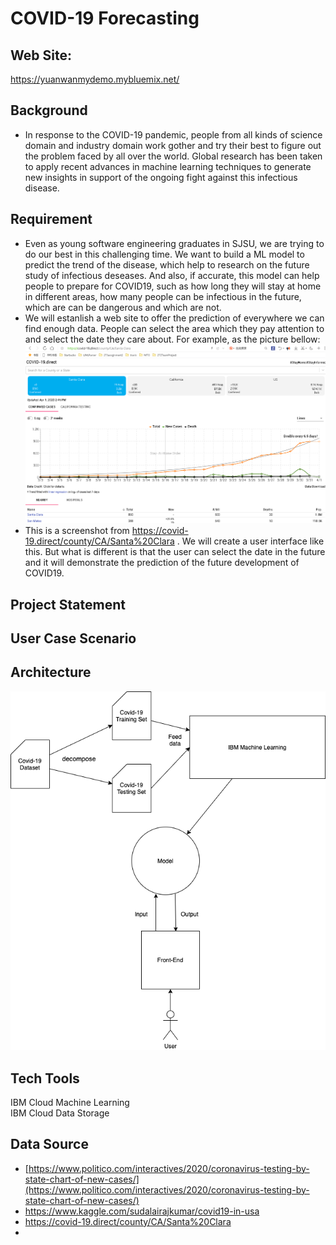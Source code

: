 # COVID-19 Forecasting
## Web Site:
https://yuanwanmydemo.mybluemix.net/

## Background
-	In response to the COVID-19 pandemic, people from all kinds of science domain and industry domain work gother and try their best to figure out the problem faced by all over the world. Global research has been taken to apply recent advances in machine learning techniques to generate new insights in support of the ongoing fight against this infectious disease.

## Requirement
-	Even as young software engineering graduates in SJSU, we are trying to do our best in this challenging time. We want to build a ML model to predict the trend of the disease, which help to research on the future study of infectious deseases. And also, if accurate, this model can help people to prepare for COVID19, such as how long they will stay at home in different areas, how many people can be infectious in the future, which are can be dangerous and which are not. 
-	We will estanlish a web site to offer the prediction of everywhere we can find enough data. People can select the area which they pay attention to and select the date they care about. For example, as the picture bellow:
![Image text](https://github.com/SJSUSpring2020-CMPE272/Covid19Proj/blob/master/pics/SantaClara.png)
-	This is a screenshot from https://covid-19.direct/county/CA/Santa%20Clara  . We will create a user interface like this. But what is different is that the user can select the date in the future and it will demonstrate the prediction of the future development of COVID19.


## Project Statement

## User Case Scenario

## Architecture
![Image text](https://github.com/SJSUSpring2020-CMPE272/Covid19Proj/blob/master/Architecture.png)
## Tech Tools
IBM Cloud Machine Learning  
IBM Cloud Data Storage
## Data Source
- [https://www.politico.com/interactives/2020/coronavirus-testing-by-state-chart-of-new-cases/](https://www.politico.com/interactives/2020/coronavirus-testing-by-state-chart-of-new-cases/)  
- https://www.kaggle.com/sudalairajkumar/covid19-in-usa  
- https://covid-19.direct/county/CA/Santa%20Clara  
- 

   
